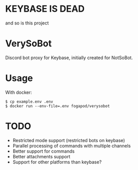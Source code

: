 # KEYBASE IS DEAD

and so is this project

# VerySoBot
Discord bot proxy for Keybase, initially created for NotSoBot.

# Usage
With docker:
```
$ cp example.env .env
$ docker run --env-file=.env fogapod/verysobot
```

# TODO
- Restricted mode support (restricted bots on keybase)
- Parallel processing of commands with multiple channels
- Better support for commands
- Better attachments support
- Support for other platforms than keybase?
